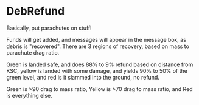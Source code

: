 DebRefund
=========

Basically, put parachutes on stuff!

Funds will get added, and messages will appear in the message box, as debris is "recovered".
There are 3 regions of recovery, based on mass to parachute drag ratio.

Green is landed safe, and does 88% to 9% refund based on distance from KSC, yellow is landed with some damage, and yields 90% to 50% of the green level, and red is it slammed into the ground, no refund.

Green is >90 drag to mass ratio, Yellow is >70 drag to mass ratio, and Red is everything else.
